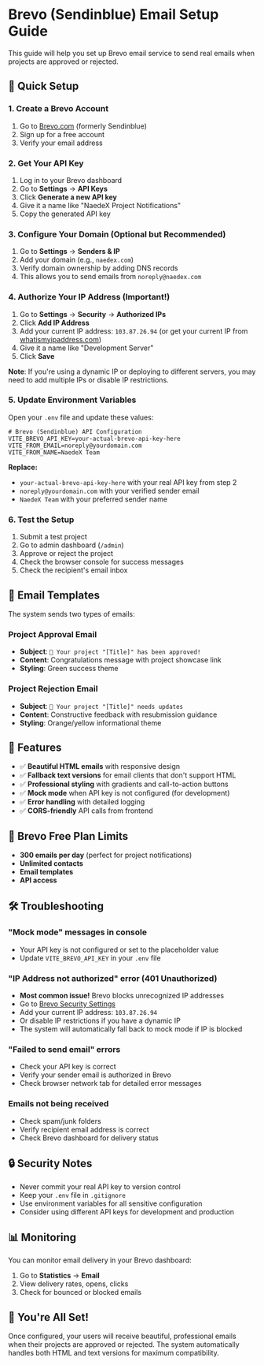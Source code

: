# Brevo (Sendinblue) Email Setup Guide

This guide will help you set up Brevo email service to send real emails when projects are approved or rejected.

## 🚀 Quick Setup

### 1. Create a Brevo Account
1. Go to [Brevo.com](https://www.brevo.com/) (formerly Sendinblue)
2. Sign up for a free account
3. Verify your email address

### 2. Get Your API Key
1. Log in to your Brevo dashboard
2. Go to **Settings** → **API Keys**
3. Click **Generate a new API key**
4. Give it a name like "NaedeX Project Notifications"
5. Copy the generated API key

### 3. Configure Your Domain (Optional but Recommended)
1. Go to **Settings** → **Senders & IP**
2. Add your domain (e.g., `naedex.com`)
3. Verify domain ownership by adding DNS records
4. This allows you to send emails from `noreply@naedex.com`

### 4. Authorize Your IP Address (Important!)
1. Go to **Settings** → **Security** → **Authorized IPs**
2. Click **Add IP Address**
3. Add your current IP address: `103.87.26.94` (or get your current IP from [whatismyipaddress.com](https://whatismyipaddress.com/))
4. Give it a name like "Development Server"
5. Click **Save**

**Note**: If you're using a dynamic IP or deploying to different servers, you may need to add multiple IPs or disable IP restrictions.

### 5. Update Environment Variables
Open your `.env` file and update these values:

```env
# Brevo (Sendinblue) API Configuration
VITE_BREVO_API_KEY=your-actual-brevo-api-key-here
VITE_FROM_EMAIL=noreply@yourdomain.com
VITE_FROM_NAME=NaedeX Team
```

**Replace:**
- `your-actual-brevo-api-key-here` with your real API key from step 2
- `noreply@yourdomain.com` with your verified sender email
- `NaedeX Team` with your preferred sender name

### 6. Test the Setup
1. Submit a test project
2. Go to admin dashboard (`/admin`)
3. Approve or reject the project
4. Check the browser console for success messages
5. Check the recipient's email inbox

## 📧 Email Templates

The system sends two types of emails:

### Project Approval Email
- **Subject**: `🎉 Your project "[Title]" has been approved!`
- **Content**: Congratulations message with project showcase link
- **Styling**: Green success theme

### Project Rejection Email
- **Subject**: `📝 Your project "[Title]" needs updates`
- **Content**: Constructive feedback with resubmission guidance
- **Styling**: Orange/yellow informational theme

## 🔧 Features

- ✅ **Beautiful HTML emails** with responsive design
- ✅ **Fallback text versions** for email clients that don't support HTML
- ✅ **Professional styling** with gradients and call-to-action buttons
- ✅ **Mock mode** when API key is not configured (for development)
- ✅ **Error handling** with detailed logging
- ✅ **CORS-friendly** API calls from frontend

## 🎯 Brevo Free Plan Limits

- **300 emails per day** (perfect for project notifications)
- **Unlimited contacts**
- **Email templates**
- **API access**

## 🛠️ Troubleshooting

### "Mock mode" messages in console
- Your API key is not configured or set to the placeholder value
- Update `VITE_BREVO_API_KEY` in your `.env` file

### "IP Address not authorized" error (401 Unauthorized)
- **Most common issue!** Brevo blocks unrecognized IP addresses
- Go to [Brevo Security Settings](https://app.brevo.com/security/authorised_ips)
- Add your current IP address: `103.87.26.94`
- Or disable IP restrictions if you have a dynamic IP
- The system will automatically fall back to mock mode if IP is blocked

### "Failed to send email" errors
- Check your API key is correct
- Verify your sender email is authorized in Brevo
- Check browser network tab for detailed error messages

### Emails not being received
- Check spam/junk folders
- Verify recipient email address is correct
- Check Brevo dashboard for delivery status

## 🔒 Security Notes

- Never commit your real API key to version control
- Keep your `.env` file in `.gitignore`
- Use environment variables for all sensitive configuration
- Consider using different API keys for development and production

## 📊 Monitoring

You can monitor email delivery in your Brevo dashboard:
1. Go to **Statistics** → **Email**
2. View delivery rates, opens, clicks
3. Check for bounced or blocked emails

## 🎉 You're All Set!

Once configured, your users will receive beautiful, professional emails when their projects are approved or rejected. The system automatically handles both HTML and text versions for maximum compatibility.